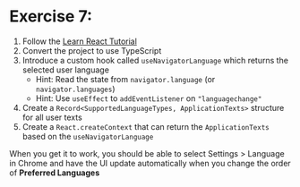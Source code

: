 Exercise 7:
===========

1. Follow the [Learn React Tutorial](https://react.dev/learn/tutorial-tic-tac-toe)
2. Convert the project to use TypeScript
3. Introduce a custom hook called `useNavigatorLanguage` which returns the selected user language
    - Hint: Read the state from `navigator.language` (or `navigator.languages`)
    - Hint: Use `useEffect` to `addEventListener` on `"languagechange"`
4. Create a `Record<SupportedLanguageTypes, ApplicationTexts>` structure for all user texts
5. Create a `React.createContext` that can return the `ApplicationTexts` based on the `useNavigatorLanguage`

When you get it to work, you should be able to select Settings > Language in Chrome and have the UI update automatically
when you change the order of **Preferred Languages**
